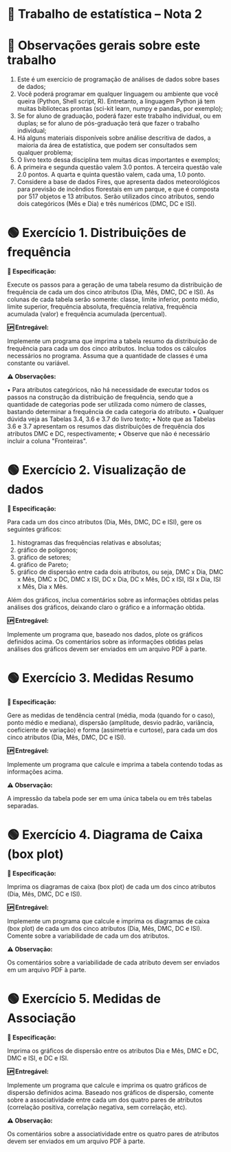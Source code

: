 # 📝 Trabalho de estatística – Nota 2

# 🧐 Observações gerais sobre este trabalho

1. Este é um exercício de programação de análises de dados sobre bases de dados;
2. Você poderá programar em qualquer linguagem ou ambiente que você queira (Python, Shell script, R). Entretanto, a linguagem Python já tem muitas bibliotecas prontas (sci-kit learn, numpy e pandas, por exemplo); 
3. Se for aluno de graduação, poderá fazer este trabalho individual, ou em duplas; se for aluno de pós-graduação terá que fazer o trabalho individual; 
4. Há alguns materiais disponíveis sobre análise descritiva de dados, a maioria da área de estatística, que podem ser consultados sem qualquer problema; 
5. O livro texto dessa disciplina tem muitas dicas importantes e exemplos; 
6. A primeira e segunda questão valem 3.0 pontos. A terceira questão vale 2.0 pontos. A quarta e quinta questão valem, cada uma, 1.0 ponto. 
7. Considere a base de dados Fires, que apresenta dados meteorológicos para previsão de incêndios florestais em um parque, e que é composta por 517 objetos e 13 atributos.
  Serão utilizados cinco atributos, sendo dois categóricos (Mês e Dia) e três numéricos (DMC, DC e ISI). 

# **🟢 Exercício 1. Distribuições de frequência** 

**🔎 Especificação:** 

Execute os passos para a geração de uma tabela resumo da distribuição de frequência de cada um dos cinco atributos (Dia, Mês, DMC, DC e ISI).
As colunas de cada tabela serão somente: classe, limite inferior, ponto médio, limite superior, frequência absoluta, frequência relativa, frequência acumulada (valor) e 
frequência acumulada (percentual). 

**🆙 Entregável:**

Implemente um programa que imprima a tabela resumo da distribuição de frequência para cada um dos cinco atributos. Inclua todos os cálculos necessários no 
programa. Assuma que a quantidade de classes é uma constante ou variável. 

**⚠️ Observações:** 

• Para atributos categóricos, não há necessidade de executar todos os passos na construção da distribuição de frequência, sendo que a quantidade de categorias pode ser utilizada como número de classes, bastando determinar a frequência de cada categoria do atributo. 
• Qualquer dúvida veja as Tabelas 3.4, 3.6 e 3.7 do livro texto; 
• Note que as Tabelas 3.6 e 3.7 apresentam os resumos das distribuições de frequência dos atributos DMC e DC, respectivamente; 
• Observe que não é necessário incluir a coluna "Fronteiras". 

# **🟢 Exercício 2. Visualização de dados** 

**🔎 Especificação:** 

Para cada um dos cinco atributos (Dia, Mês, DMC, DC e ISI), gere os seguintes gráficos: 

1. histogramas das frequências relativas e absolutas; 
2. gráfico de polígonos;
3. gráfico de setores;
4. gráfico de Pareto;
5. gráfico de dispersão entre cada dois atributos, ou seja, DMC x Dia, DMC x Mês, DMC x DC, DMC x ISI, DC x Dia, DC x Mês, DC x ISI, ISI x Dia, ISI x Mês, Dia x Mês. 

Além dos gráficos, inclua comentários sobre as informações obtidas pelas análises dos gráficos, deixando claro o gráfico e a informação obtida. 

**🆙 Entregável:**

Implemente um programa que, baseado nos dados, plote os gráficos definidos acima. Os comentários sobre as informações obtidas pelas análises dos gráficos devem ser enviados em um arquivo PDF à parte. 

# **🟢 Exercício 3. Medidas Resumo** 

**🔎 Especificação:** 

Gere as medidas de tendência central (média, moda (quando for o caso), ponto médio e mediana), dispersão (amplitude, desvio padrão, variância, coeficiente de 
variação) e forma (assimetria e curtose), para cada um dos cinco atributos (Dia, Mês, DMC, DC e ISI). 

**🆙 Entregável:**

Implemente um programa que calcule e imprima a tabela contendo todas as informações acima. 

**⚠️ Observação:** 

A impressão da tabela pode ser em uma única tabela ou em três tabelas separadas. 

# **🟢 Exercício 4. Diagrama de Caixa (box plot)** 

**🔎 Especificação:** 

Imprima os diagramas de caixa (box plot) de cada um dos cinco atributos (Dia, Mês, DMC, DC e ISI). 

**🆙 Entregável:**

Implemente um programa que calcule e imprima os diagramas de caixa (box plot) de cada um dos cinco atributos (Dia, Mês, DMC, DC e ISI). Comente sobre a variabilidade de cada um dos atributos. 

**⚠️ Observação:** 

Os comentários sobre a variabilidade de cada atributo devem ser enviados em um arquivo PDF à parte. 

# **🟢 Exercício 5. Medidas de Associação** 

**🔎 Especificação:** 

Imprima os gráficos de dispersão entre os atributos Dia e Mês, DMC e DC, DMC e ISI, e DC e ISI. 

**🆙 Entregável:**

Implemente um programa que calcule e imprima os quatro gráficos de dispersão definidos acima. Baseado nos gráficos de dispersão, comente sobre a 
associatividade entre cada um dos quatro pares de atributos (correlação positiva, correlação negativa, sem correlação, etc). 

**⚠️ Observação:** 

Os comentários sobre a associatividade entre os quatro pares de atributos devem ser enviados em um arquivo PDF à parte. 
